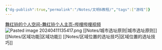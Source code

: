 ```yaml
---
{"dg-publish":true,"permalink":"/Notes/文明6教程/","tags":["游戏"]}
---
```



[舞红铃的个人空间-舞红铃个人主页-哔哩哔哩视频](https://space.bilibili.com/22843/channel/collectiondetail?sid=802305)
![Pasted image 20240411135417.png](/img/user/Attachments/Pasted%20image%2020240411135417.png)
[[Notes/城市选址原则\|城市选址原则]]
[[Notes/区域功能\|区域功能]]
[[Notes/区域位置的选址技巧\|区域位置的选址技巧]]
